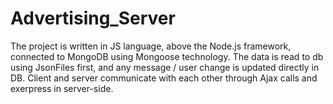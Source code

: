 # Advertising_Server

The project is written in JS language, above the Node.js framework, connected to MongoDB using Mongoose technology.
The data is read to db using JsonFiles first, and any message / user change is updated directly in DB.
Client and server communicate with each other through Ajax calls and exerpress in server-side.
